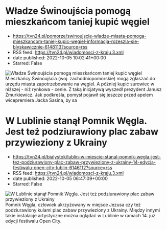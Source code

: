 # Władze Świnoujścia pomogą mieszkańcom taniej kupić węgiel
 - https://tvn24.pl/pomorze/swinoujscie-wladze-miasta-pomoga-mieszkancom-taniej-kupic-wegiel-informacja-rozeszla-sie-blyskawicznie-6148113?source=rss
 - RSS feed: https://tvn24.pl/wiadomosci-z-kraju,3.xml
 - date published: 2022-10-05 10:02:41+00:00
 - Starred: False

<img alt="Władze Świnoujścia pomogą mieszkańcom taniej kupić węgiel" src="https://tvn24.pl/najnowsze/cdn-zdjecie-fj2m80-wegiel-w-porcie-w-swinoujsciu-6148132/alternates/LANDSCAPE_1280" />
    Mieszkańcy Świnoujścia (woj. zachodniopomorskie) mogą zgłaszać do urzędu miasta zapotrzebowanie na węgiel. A później kupić surowiec w niższej - niż rynkowa - cenie. Z taką inicjatywą wyszedł prezydent Janusz Żmurkiewicz. Jak podkreśla, pomysł pojawił się jeszcze przed apelem wicepremiera Jacka Sasina, by sa

# W Lublinie stanął Pomnik Węgla. Jest też podziurawiony plac zabaw przywieziony z Ukrainy
 - https://tvn24.pl/bialystok/lublin-w-miescie-stanal-pomnik-wegla-jest-tez-podziurawiony-plac-zabaw-przywieziony-z-ukrainy-14-edycja-festiwalu-open-city-lublin-6146112?source=rss
 - RSS feed: https://tvn24.pl/wiadomosci-z-kraju,3.xml
 - date published: 2022-10-05 06:47:09+00:00
 - Starred: False

<img alt="W Lublinie stanął Pomnik Węgla. Jest też podziurawiony plac zabaw przywieziony z Ukrainy  " src="https://tvn24.pl/najnowsze/cdn-zdjecie-336352-carbon-monument-pomnika-wegla-grzegorza-klamana-6146121/alternates/LANDSCAPE_1280" />
    Pomnik Węgla, człowiek ukrzyżowany w miejsce Jezusa czy też podziurawiony kulami plac zabaw przywieziony z Ukrainy. Między innymi takie instalacje artystyczne można oglądać w Lublinie w ramach 14. już edycji festiwalu Open City.

